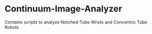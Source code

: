 # Continuum-Image-Analyzer
Contains scripts to analyze Notched-Tube Wrists and Concentric Tube Robots
